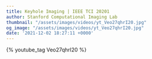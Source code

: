 ```yaml
---
title: Keyhole Imaging | IEEE TCI 20201
author: Stanford Computational Imaging Lab
thumbnail: "/assets/images/videos/yt_Veo27qhrI20.jpg"
og_image: "/assets/images/videos/yt_Veo27qhrI20.jpg"
date: '2021-12-02 18:27:11 +0000'
---
```


{% youtube_tag Veo27qhrI20 %}
